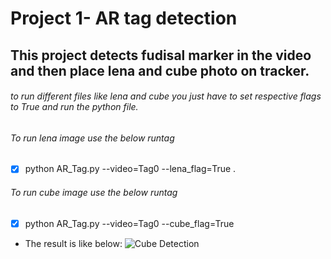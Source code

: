 # Project 1- AR tag detection
## This project detects fudisal marker in the video and then place lena and cube photo on tracker. 

###### to run different files like lena and cube you just have to set respective flags to True and run the python file. 
###### To run lena image use the below runtag
- [x] python AR_Tag.py --video=Tag0 --lena_flag=True .
###### To run cube image use the below runtag
- [x] python AR_Tag.py --video=Tag0 --cube_flag=True

- The result is like below:
![Cube Detection](https://drive.google.com/file/d/1NbujiivbVAGy-z4TeBPiy7u8lSfRHaYD/view?usp=sharing)

